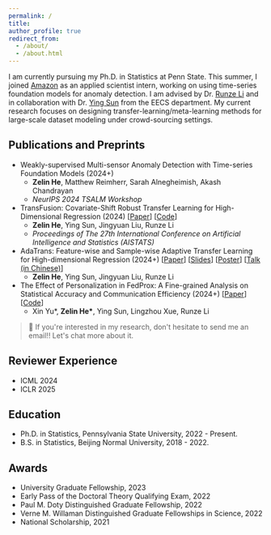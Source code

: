 ```yaml
---
permalink: /
title: 
author_profile: true
redirect_from: 
  - /about/
  - /about.html
---
```


I am currently pursuing my Ph.D. in Statistics at Penn State. This summer, I joined [Amazon](https://www.amazon.jobs/content/en/career-programs/student-programs) as an applied scientist intern, working on using time-series foundation models for anomaly detection. I am advised by Dr. [Runze Li](https://runzelipsu.github.io/) and in collaboration with Dr. [Ying Sun](https://ysunac.github.io/) from the EECS department. My current research focuses on designing transfer-learning/meta-learning methods for large-scale dataset modeling under crowd-sourcing settings.

## Publications and Preprints
- Weakly-supervised Multi-sensor Anomaly Detection with Time-series Foundation Models (2024+)
  - **Zelin He**, Matthew Reimherr, Sarah Alnegheimish, Akash Chandrayan
  - *NeurIPS 2024 TSALM Workshop*
- TransFusion: Covariate-Shift Robust Transfer Learning for High-Dimensional Regression (2024) [[Paper](https://proceedings.mlr.press/v238/he24a.html)] [[Code](https://github.com/ZLHe0/TransFusion)]
  - **Zelin He**, Ying Sun, Jingyuan Liu, Runze Li
  - *Proceedings of The 27th International Conference on Artificial Intelligence and Statistics (AISTATS)*
- AdaTrans: Feature-wise and Sample-wise Adaptive Transfer Learning for High-dimensional Regression (2024+) [[Paper](https://arxiv.org/abs/2403.13565)] [[Slides](files/trans-slides.pdf)] [[Poster](files/trans-poster.pdf)] [[Talk (in Chinese)](https://www.xiong99.com.cn/p/t_pc/course_pc_detail/video/v_65fd4c40e4b0d84d784b4b1d)] 
  - **Zelin He**, Ying Sun, Jingyuan Liu, Runze Li
- The Effect of Personalization in FedProx: A Fine-grained Analysis on Statistical Accuracy and Communication Efficiency (2024+) [[Paper](https://www.arxiv.org/abs/2410.08934)] [[Code](https://github.com/ZLHe0/fedprox-bilevel)]
  - Xin Yu\*, **Zelin He\***, Ying Sun, Lingzhou Xue, Runze Li 

>  📧 If you're interested in my research, don't hesitate to send me an email!! Let's chat more about it.

## Reviewer Experience
- ICML 2024
- ICLR 2025

## Education
- Ph.D. in Statistics, Pennsylvania State University, 2022 - Present.
- B.S. in Statistics, Beijing Normal University, 2018 - 2022.

## Awards
- University Graduate Fellowship, 2023
- Early Pass of the Doctoral Theory Qualifying Exam, 2022
- Paul M. Doty Distinguished Graduate Fellowship, 2022
- Verne M. Willaman Distinguished Graduate Fellowships in Science, 2022
- National Scholarship, 2021
